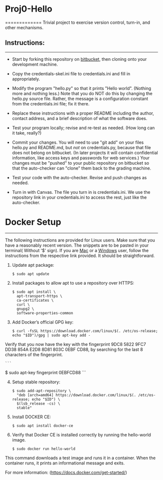 # Proj0-Hello
=============
Trivial project to exercise version control, turn-in, and other
mechanisms.

## Instructions:
---------------

- Start by forking this repository on [bitbucket](https://bitbucket.org/UOCIS322/proj0-hello), then cloning onto your
  development machine.

- Copy the credentials-skel.ini file to credentials.ini and fill in
  appropriately.

- Modify the program "hello.py" so that it prints "Hello
  world". (Nothing more and nothing less.)  Note that you do NOT do
  this by changing the hello.py source file. Rather, the message is a
  configuration constant from the credentials.ini file; fix it there.

- Replace these instructions with a proper README including the
   author, contact address, and a brief description of what the
   software does.

- Test your program locally;  revise and re-test as needed.  (How long
  can it take, really?)

- Commit your changes. You will need to use "git add" on your files
   hello.py and README.md, but *not* on credentials.py, because that
   file does not belong on bitbucket.  (In later projects it will contain
   confidential information, like access keys and passwords for web
   services.)  Your changes must be "pushed" to your public repository
   on bitbucket so that the auto-checker can "clone" them back to the
   grading machine.

- Test your code with the auto-checker. Revise and push changes
   as needed.

- Turn in with Canvas. The file you turn in is credentials.ini. We
   use the repository link in your credentials.ini to access the rest,
   just like the auto-checker.

# Docker Setup
-------------
The following instructions are provided for Linux users.
Make sure that you have a reasonably recent version.
The snippets are to be pasted in your terminal( Without '$' sign).
If you are [Mac](https://docs.docker.com/docker-for-mac/install/) or a
[Windows](https://docs.docker.com/docker-for-windows/install/#download-docker-for-windows)
user, follow the instructions from the respective link provided. It should be straightforward.

1. Update apt package:

    ```
    $ sudo apt update
    ```

2. Install packages to allow apt to use a repository over HTTPS:

    ```
    $ sudo apt install \
      apt-transport-https \
      ca-certificates \
      curl \
      gnupg2 \
      software-properties-common
    ```

3. Add Docker’s official GPG key:

    ```
    $ curl -fsSL https://download.docker.com/linux/$(. /etc/os-release; echo "$ID")/gpg | sudo apt-key add -
    ```
  Verify that you now have the key with the fingerprint 9DC8 5822 9FC7 DD38 854A E2D8 8D81 803C 0EBF CD88, by searching for the last 8 characters of the fingerprint.

    ```
  $ sudo apt-key fingerprint 0EBFCD88
    ```

4. Setup stable repository:

    ```
    $ sudo add-apt-repository \
      "deb [arch=amd64] https://download.docker.com/linux/$(. /etc/os-release; echo "$ID") \
      $(lsb_release -cs) \
      stable"
    ```

5. Install DOCKER CE:

    ```
    $ sudo apt install docker-ce
    ```

6. Verify that Docker CE is installed correctly by running the hello-world image.

    ```
    $ sudo docker run hello-world
    ```

This command downloads a test image and runs it in a container. When the container runs, it prints an informational message and exits.

For more information: (https://docs.docker.com/get-started/)
